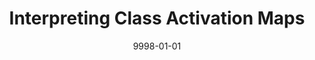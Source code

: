 ---
title: "Interpreting Class Activation Maps"
collection: publications
excerpt: 'Provide insights into understanding Class Activation Map’s (CAM) interpretability, limitations and its evaluation
from an image level perspective.'
date: 9998-01-01
venue: 'Manuscript in preparation.'
---